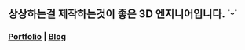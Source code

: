 ## <b>상상하는걸 제작하는것이 좋은 3D 엔지니어입니다. ˙ᵕ˙</b>

  ### <b>[Portfolio](https://hollow-helenium-30c.notion.site/Portfolio-2d3d31f154c14e2b89820714ea676003?pvs=73) | [Blog](https://blog.naver.com/satellite_07)
